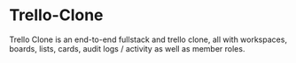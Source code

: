 # Trello-Clone
Trello Clone is an end-to-end fullstack and trello clone, all with workspaces, boards, lists, cards, audit logs / activity as well as member roles.
